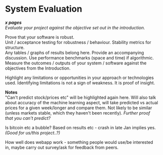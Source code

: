 # System Evaluation

__*x pages*__  
*Evaluate your project against the objective set out in the introduction.*  


Prove that your software is robust.  
Unit / acceptance testing for robustness / behaviour. Stability metrics for structure.  
Any tables / graphs of results belong here. Provide an accompanying discussion. Use performance benchmarks (space and time) if algorithmic. Measure the outcomes / outputs of your system / software against the objectives from the Introduction.  

Highlight any limitations or opportunities in your approach or technologies used. Identifying limitations is not a sign of weakness. It is proof of insight.  

**Notes**  
"Can't predict stock/prices etc" will be highlighted again here. Will also talk about accuracy of the machine learning aspect, will take predicted vs actual prices for a given week/longer and compare them. Not likely to be similar (unless markets stable, which they haven't been recently). *Further proof that you can't predict?*  

Is bitcoin etc a bubble? Based on results etc - crash in late Jan implies yes. *(Good for us/this project..?)*  

How well does webapp work - something people would use/be interested in, maybe carry out survey/ask for feedback from peers.  
